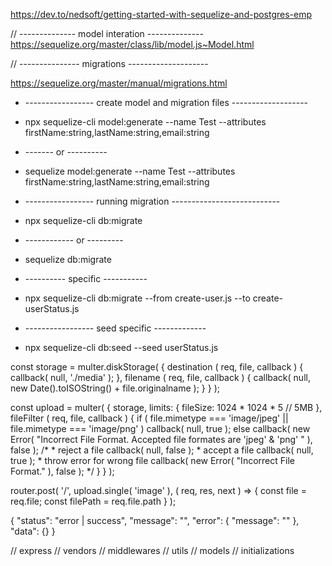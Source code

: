 https://dev.to/nedsoft/getting-started-with-sequelize-and-postgres-emp

// -------------- model interation --------------
https://sequelize.org/master/class/lib/model.js~Model.html

// --------------- migrations --------------------

https://sequelize.org/master/manual/migrations.html

* ----------------- create model and migration files -------------------
* npx sequelize-cli model:generate --name Test --attributes firstName:string,lastName:string,email:string
* ------- or ----------
* sequelize model:generate --name Test --attributes firstName:string,lastName:string,email:string

* ----------------- running migration ---------------------------
* npx sequelize-cli db:migrate
* ------------ or ---------
* sequelize db:migrate
* ---------- specific -----------
* npx sequelize-cli db:migrate  --from create-user.js --to create-userStatus.js

* ----------------- seed specific -------------
* npx sequelize-cli db:seed  --seed userStatus.js


<!-- ----------- file storage with multer ----------- -->

const storage = multer.diskStorage( {
    destination ( req, file, callback ) {
        callback( null, './media' );
    },
    filename ( req, file, callback ) {
        callback( null, new Date().toISOString() + file.originalname );
    }
} );

const upload = multer( {
    storage,
    limits: {
        fileSize: 1024 * 1024 * 5 // 5MB
    },
    fileFilter ( req, file, callback ) {
        if ( file.mimetype === 'image/jpeg' || file.mimetype === 'image/png' )
            callback( null, true );
        else
            callback( new Error( "Incorrect File Format. Accepted file formates are 'jpeg' & 'png' " ), false );
        /*
        * reject a file
        callback( null, false );
        * accept a file
        callback( null, true );
        * throw error for wrong file
        callback( new Error( "Incorrect File Format." ), false );
        */
    }
} );

<!-- ----------------------- multer usage ------------------------ -->

router.post( '/', upload.single( 'image' ), ( req, res, next ) => {
    const file = req.file;
    const filePath = req.file.path
} );

<!-- --------------------- response pattern ----------------------- -->

{
    "status": "error | success",
    "message": "",
    "error": {
        "message": ""
    },
    "data": {}
}

<!-- ---------------------- import order ----------------------- -->

// express
// vendors
// middlewares
// utils
// models
// initializations
